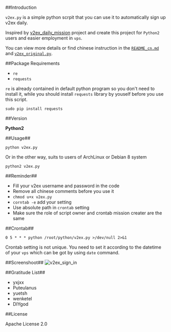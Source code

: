 ##Introduction

`v2ex.py` is a simple python scrpit that you can use it to automatically sign up v2ex daily.

Inspired by [v2ex\_daily\_mission](https://github.com/yxjxx/v2ex_daily_mission) project and create this project for `Python2` users and easier employment in `vps`.

You can view more details or find chinese instruction in the [`README_cn.md`](https://github.com/starlightme/v2ex-daily-sgin-in/blob/master/README_CN.md)  and [`v2ex_original.py`](https://github.com/starlightme/v2ex-daily-sgin-in/blob/master/v2ex_original.py).


##Package Requirements 


* `re`
* `requests`

`re` is already contained in default python program so you don't need to install it, while you should install `requests` library by youself before you use this script.

	sudo pip install requests
	
##Version

**Python2**

##Usage##

	python v2ex.py
	
Or in the other way, suits to users of ArchLinux or  Debian 8 system
	
	python2 v2ex.py
	

##Reminder##

* Fill your v2ex username and password in the code
* Remove all chinese comments before you use it
* `chmod u+x v2ex.py`
* `corntab -e` add your setting
* Use absolute path in `crontab` setting
* Make sure the role of script owner and crontab mission creater are the same

##Crontab##

	0 5 * * * python /root/python/v2ex.py >/dev/null 2>&1
	
Crontab setting is not unique. You need to set it according to the datetime of your `vps` which can be got by using `date` command.

##Screenshoot##
![v2ex_sign_in](http://7o52g5.com1.z0.glb.clouddn.com/屏幕快照%202015-12-11%20下午5.13.28.jpg)

##Gratitude List##

* yxjxx
* Puteulanus
* yuetsh
* wenketel
* DIYgod

##License

Apache License 2.0
